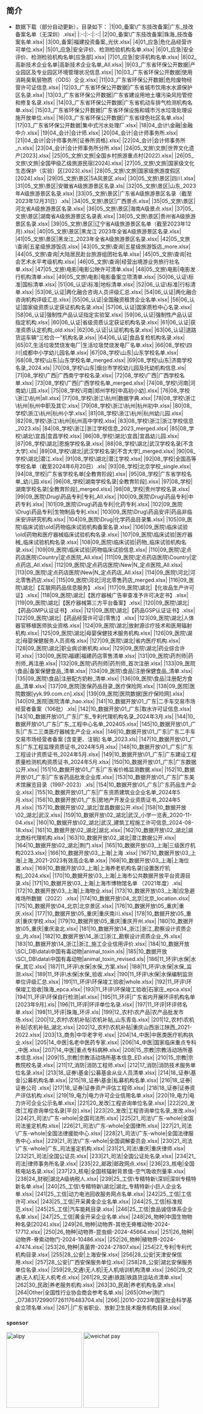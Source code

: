 ## 简介


- 数据下载（部分自动更新），目录如下：
  |1|00_备案\广东技改备案|广东_技改备案名单（无深圳）.xlsx|
|:-:|:-:|:-:|
|2|00_备案\广东技改备案|珠海_技改备案名单.xlsx|
|3|00_备案|福建投资备案_光伏.xlsx|
|4|01_应急|危化品经营许可单位.xlsx|
|5|01_应急|安全评价、检测检验机构名单.xlsx|
|6|01_应急|安全评价、检测检验机构名单[应急部].xlsx|
|7|01_应急|安评机构名单.xlsx|
|8|02_高新技术企业名单|高新技术企业名单_All.xlsx|
|9|03_广东省环保公开数据|产业园区及专业园区环境管理状况信息.xlsx|
|10|03_广东省环保公开数据|使用消耗臭氧层物质（ODS）企业.xlsx|
|11|03_广东省环保公开数据|危险废物经营许可证信息.xlsx|
|12|03_广东省环保公开数据|广东省城市饮用水水源保护区名录.xlsx|
|13|03_广东省环保公开数据|广东省建设用地土壤污染风险管控和修复名录.xlsx|
|14|03_广东省环保公开数据|广东省机动车排气检测机构名单.xlsx|
|15|03_广东省环保公开数据|广东省环保设施和城市污水垃圾处理设施开放单位.xlsx|
|16|03_广东省环保公开数据|广东省绿色社区名单.xlsx|
|17|03_广东省环保公开数据|集中式污水处理厂.xlsx|
|18|04_会计\金融|金融中介.xlsx|
|19|04_会计|会计师.xlsx|
|20|04_会计|会计师事务所.xlsx|
|21|04_会计|会计师事务所[证券所资格].xlsx|
|22|04_会计|会计师事务所_n.xlsx|
|23|04_会计|会计师事务所分所.xlsx|
|24|05_文旅\文旅|世界文化遗产[2023].xlsx|
|25|05_文旅\文旅|全国乡村旅游重点村(2022).xlsx|
|26|05_文旅\文旅|全国甲级乙级旅游民宿[2024].xlsx|
|27|05_文旅\文旅|国家级文化生态保护（实验）区[2023].xlsx|
|28|05_文旅\文旅|国家级旅游度假区[2024].xlsx|
|29|05_文旅\景区|5A风景区.xlsx|
|30|05_文旅\景区|四川.xlsx|
|31|05_文旅\景区|安徽省A级旅游景区名录.xls|
|32|05_文旅\景区|山东_2023年A级旅游景区名录.xlsx|
|33|05_文旅\景区|广东省A级旅游景区名录（截至2023年12月31日）.xls|
|34|05_文旅\景区|广西景点.xlsx|
|35|05_文旅\景区|河北省A级旅游景区名录.xlsx|
|36|05_文旅\景区|海南A级景点.xlsx|
|37|05_文旅\景区|湖南省A级旅游景区名录表.xlsx|
|38|05_文旅\景区|贵州省A级旅游景区名录.xlsx|
|39|05_文旅\景区|辽宁省A级旅游景区名单（截至2023年12月).xlsx|
|40|05_文旅\景区|黑龙江 2023年全省A级旅游景区名录.xlsx|
|41|05_文旅\景区|黑龙江_2023年全省A级旅游景区名录.xlsx|
|42|05_文旅\查询|五星级旅游饭店.xlsx|
|43|05_文旅\查询|五星级旅游饭店_more.xlsx|
|44|05_文旅\查询|大陆居民赴台旅游组团社名单.xlsx|
|45|05_文旅\查询|社会艺术水平考级机构.xlsx|
|46|05_文旅\查询|经营出境游业务旅行社名单.xlsx|
|47|05_文旅\电影|电影公映许可清单.xlsx|
|48|05_文旅\电影|电影发行机构清单.xlsx|
|49|05_文旅\电影|电影备案立项清单.xlsx|
|50|06_认证\标准|国标清单.xlsx|
|51|06_认证\标准|地标清单.xlsx|
|52|06_认证\标准|行标清单.xlsx|
|53|06_认证|两化融合咨询人员评级汇总.xlsx|
|54|06_认证|两化融合咨询机构评级汇总.xlsx|
|55|06_认证|全国融资租赁企业名单.xlsx|
|56|06_认证|国家级资质认定获证机构名录.xlsx|
|57|06_认证|国家质检中心名录.xlsx|
|58|06_认证|强制性产品认证指定实验室.xlsx|
|59|06_认证|强制性产品认证指定机构.xlsx|
|60|06_认证|省级资质认定获证机构名录.xlsx|
|61|06_认证|获准资质认定机构_old.xlsx|
|62|06_认证|认证机构名录.xlsx|
|63|06_认证|道路货运车辆“三检合一”机构名录.xlsx|
|64|06_认证|食品复检机构名录.xlsx|
|65|07_生活垃圾焚烧发电厂|生活垃圾焚烧发电厂名单.xlsx|
|66|08_学校\四川|成都中小学幼儿园名单.xlsx|
|67|08_学校\山东|山东学校名单.xlsx|
|68|08_学校\山东|山东学校名单_merged.xlsx|
|69|08_学校\山东|济南学校名录_2024.xls|
|70|08_学校\山东|烟台市学校幼儿园及托幼机构信息.xls|
|71|08_学校\广西|广西南宁学校名录.xlsx|
|72|08_学校\广西|广西学校名单.xlsx|
|73|08_学校\广西|广西学校名单_merged.xlsx|
|74|08_学校\河南|河南幼儿园.xlsx|
|75|08_学校\河南|郑州学校[中高初小幼].xlsx|
|76|08_学校\浙江\杭州|all.xlsx|
|77|08_学校\浙江\杭州|数据字典.xlsx|
|78|08_学校\浙江\杭州|杭州中职及其它.xlsx|
|79|08_学校\浙江\杭州|杭州初中.xlsx|
|80|08_学校\浙江\杭州|杭州小学.xlsx|
|81|08_学校\浙江\杭州|杭州幼儿园.xlsx|
|82|08_学校\浙江\杭州|杭州高中学校.xlsx|
|83|08_学校\浙江|浙江学校信息_2023.xls|
|84|08_学校\浙江|浙江学校信息_2023_merged.xlsx|
|85|08_学校\湖北\宜昌|宜昌学校.xlsx|
|86|08_学校\湖北\宜昌|宜昌幼儿园.xlsx|
|87|08_学校\湖北|恩施学校名录.xlsx|
|88|08_学校\湖北|武汉学校名录[不含大学].xls|
|89|08_学校\湖北|武汉学校名录[不含大学]_merged.xlsx|
|90|08_学校\湖北|潜江.xlsx|
|91|08_学校\湖北|潜江学校.xlsx|
|92|08_学校|全国高等学校名单（截至2024年6月20日）.xls|
|93|08_学校|北京学校_single.xlsx|
|94|08_学校|广东省学校名单[全教育阶段].xlsx|
|95|08_学校|广东省学校名单_幼儿园.xlsx|
|96|08_学校|湖南学校名录[全教育阶段].xlsx|
|97|08_学校|湖南学校名录[全教育阶段]_merged.xlsx|
|98|08_学校|贵州学校名录.xlsx|
|99|09_医院\Drug\药品专利|专利_All.xlsx|
|100|09_医院\Drug\药品专利|中药专利.xlsx|
|101|09_医院\Drug\药品专利|化药专利.xlsx|
|102|09_医院\Drug\药品专利|生物制品专利.xlsx|
|103|09_医院\Drug\药品安评|药品非临床安评研究机构.xlsx|
|104|09_医院\Drug|化学药品目录集.xlsx|
|105|09_医院\临床试验\old|药物临床试验机构备案名录.xlsx|
|106|09_医院\临床试验\old|药物和医疗器械临床试验机构名录.xlsx|
|107|09_医院\临床试验|医疗器械_临床试验机构名录.xlsx|
|108|09_医院\临床试验|药物_临床试验机构名录.xlsx|
|109|09_医院\临床试验|药物临床试验信息.xlsx|
|110|09_医院\定点药店医院\Country|定点医院_All.xlsx|
|111|09_医院\定点药店医院\Country|定点药店_All.xlsx|
|112|09_医院\定点药店医院\New|N_定点医院_All.xlsx|
|113|09_医院\定点药店医院\New|N_定点药店_All.xlsx|
|114|09_医院\河北|河北零售药店.xlsx|
|115|09_医院\河北|河北零售药店_merged.xlsx|
|116|09_医院\湖北|【互联网药品信息服务】.xlsx|
|117|09_医院\湖北|【化妆品生产许可证】.xlsx|
|118|09_医院\湖北|【医疗器械广告审查准予许可决定书】.xlsx|
|119|09_医院\湖北|【医疗器械第三方平台备案】.xlsx|
|120|09_医院\湖北|【药品GMP认证证书】.xlsx|
|121|09_医院\湖北|【药品GSP认证证书】.xlsx|
|122|09_医院\湖北|【药品经营许可证(零售)】.xlsx|
|123|09_医院\湖北|人体器官移植医师执业资格.xlsx|
|124|09_医院\湖北|放射源诊疗技术和医用辐射机构.xlsx|
|125|09_医院\湖北|母婴保健技术服务机构.xlsx|
|126|09_医院\湖北|母婴保健服务人员资格.xlsx|
|127|09_医院\湖北|省内医疗机构.xlsx|
|128|09_医院\湖北|职业病诊断机构.xlsx|
|129|09_医院\湖北|药业综合许可.xlsx|
|130|09_医院\福建|福建药店零售清单.xlsx|
|131|09_医院\药剂师|药剂师_再注册.xlsx|
|132|09_医院\药剂师|药剂师_首次注册.xlsx|
|133|09_医院\食品|备案保健食品_清单.xlsx|
|134|09_医院\食品|注册保健食品_清单.xlsx|
|135|09_医院\食品|注册配方奶粉_清单.xlsx|
|136|09_医院\食品|注册配方食品_清单.xlsx|
|137|09_医院|医保药品目录_医疗保险网.xlsx|
|138|09_医院|医院数据[yyk.99.com.cn].xlsx|
|139|09_医院|医院数据[医疗保险网].xlsx|
|140|09_医院|医院清单_hao.xlsx|
|141|10_数据开放\01_广东|二手车交易市场经营者备案（106批）.xls|
|142|10_数据开放\01_广东|取水许可证信息.xlsx|
|143|10_数据开放\01_广东|广东_专利代理机构名录_2024年3月.xls|
|144|10_数据开放\01_广东|广东_工程中心名单_202405.xlsx|
|145|10_数据开放\01_广东|广东二三类医疗器械生产企业.xlsx|
|146|10_数据开放\01_广东|广东二手车交易市场经营者备案 [含变更、注销] 名单_2023.xls|
|147|10_数据开放\01_广东|广东工程监理资质证书_2024年5月.xlsx|
|148|10_数据开放\01_广东|广东工程设计资质证书_2024年5月.xlsx|
|149|10_数据开放\01_广东|广东建设工程质量检测机构资质证书_2024年5月.xlsx|
|150|10_数据开放\01_广东|广东数据公开.xlsx|
|151|10_数据开放\01_广东|广东省价格监测数据.xlsx|
|152|10_数据开放\01_广东|广东省药品批发企业库.xlsx|
|153|10_数据开放\01_广东|广东美术馆展览目录（1997-2023）.xls|
|154|10_数据开放\01_广东|广东药品生产企业.xlsx|
|155|10_数据开放\01_广东|广东资质建筑业企业名单_2024年5月.xlsx|
|156|10_数据开放\01_广东|房地产开发企业资质证书_2024年5月.xlsx|
|157|10_数据开放\02_湖北|宜昌数据公开.xlsx|
|158|10_数据开放\02_湖北|武汉.xlsx|
|159|10_数据开放\02_湖北|武汉_小学一览表_2020-11-04.xlsx|
|160|10_数据开放\02_湖北|武汉_建筑工程施工许可信息_2024-08-18.xlsx|
|161|10_数据开放\02_湖北|湖北.xlsx|
|162|10_数据开放\02_湖北|湖北商标代理机构.xlsx|
|163|10_数据开放\02_湖北|潜江数据公开.xlsx|
|164|10_数据开放\02_湖北|荆门.xlsx|
|165|10_数据开放\03_上海|三级医疗机构2023.xlsx|
|166|10_数据开放\03_上海|上海 .xlsx|
|167|10_数据开放\03_上海|上海_2021-2023有效高企名单.xlsx|
|168|10_数据开放\03_上海|上海位置.xlsx|
|169|10_数据开放\03_上海|上海养老机构名录[设置医疗机构]_2024.xlsx|
|170|10_数据开放\03_上海|上海市公共数据开放平台资源目录.xls|
|171|10_数据开放\03_上海|上海市博物馆名单 （2021年度）.xls|
|172|10_数据开放\03_上海|上海物业.xlsx|
|173|10_数据开放\03_上海|应急避难场所数据（2022）.xlsx|
|174|10_数据开放\04_北京|北京_location.xlsx|
|175|10_数据开放\04_北京|北京景区.xlsx|
|176|10_数据开放\05_重庆|重庆.xlsx|
|177|10_数据开放\05_重庆|重庆南川.xlsx|
|178|10_数据开放\05_重庆|重庆学校.xlsx|
|179|10_数据开放\05_重庆|重庆开州.xlsx|
|180|10_数据开放\05_重庆|重庆渝北.xlsx|
|181|10_数据开放\14_浙江|浙江_勘察设计资质企业_内.xlsx|
|182|10_数据开放\14_浙江|浙江_勘察设计资质企业_外.xlsx|
|183|10_数据开放\14_浙江|浙江_施工企业信用评价.xlsx|
|184|10_数据开放\SCI_DB\data\中国有毒动物|animal_toxin.xls|
|185|10_数据开放\SCI_DB\data\中国有毒动物|animal_toxin_revised.xls|
|186|11_环评\水保|水保_其它.xlsx|
|187|11_环评\水保|水保_方案.xlsx|
|188|11_环评\水保|水保_监测.xlsx|
|189|11_环评\水保|水保_验收.xlsx|
|190|11_环评\水保|水保编制监测单位评级汇总.xlsx|
|191|11_环评\环保竣工验收|whole.xlsx|
|192|11_环评\环保竣工验收|珠海_epca.xlsx|
|193|11_环评\环保竣工验收|石家庄_epca.xlsx|
|194|11_环评\环保自行检测|all.xlsx|
|195|11_环评|广东省内开展环评机构名单[2023年9月].xls|
|196|11_环评|环评单位名录.xlsx|
|197|11_环评|环评师名单.xlsx|
|198|11_环评|珠海_环评.xls|
|199|12_农村\农产品|农产品批发市场.xlsx|
|200|12_农村\农机补贴|农机补贴_山东青岛.xlsx|
|201|12_农村\农机补贴|农机补贴_湖北.xlsx|
|202|12_农村\农机补贴|重庆山西浙江陕西_2021-2022.xlsx|
|203|13_商务|中华老字号.xlsx|
|204|14_中医|中医类医疗机构执业.xlsx|
|205|14_中医|名老中医药专家.xlsx|
|206|14_中医|国家临床重点专科_中医.xlsx|
|207|14_中医|重点专科病种.xlsx|
|208|15_宗教|宗教活动场所基本信息.xlsx|
|209|15_宗教|宗教活动场所基本信息_ED.xlsx|
|210|15_宗教|宗教院校名录.xlsx|
|211|17_消防|消防工程师.xlsx|
|212|17_消防|消防技术服务单位名录.xlsx|
|213|18_证券\基金|公募基金从业人员清单.xlsx|
|214|18_证券\基金|公募机构名单.xlsx|
|215|18_证券\基金|私募机构名单.xlsx|
|216|18_证券|证券公司 .xlsx|
|217|18_证券|证券资产评估工程师.xlsx|
|218|18_证券|证券资产评估机构.xlsx|
|219|19_电力|电力许可企业信用名单.xlsx|
|220|19_电力|电力许可企业公示名单.xlsx|
|221|20_发改|工程咨询单位名录.xlsx|
|222|20_发改|工程咨询单位名录[平台].xlsx|
|223|20_发改|工程咨询单位名录_发改.xlsx|
|224|21_司法\广东-whole|全国司法所.xlsx|
|225|21_司法\广东-whole|全国司法鉴定机构.xlsx|
|226|21_司法\广东-whole|全国律所.xlsx|
|227|21_司法\广东-whole|全国法律援助中心.xlsx|
|228|21_司法\广东-whole|全国法律服务中心.xlsx|
|229|21_司法\广东-whole|全国调解委员会.xlsx|
|230|21_司法\广东-whole|广东_司法鉴定机构.xlsx|
|231|21_司法\重庆|重庆律师.xlsx|
|232|21_司法|全国公证员.xlsx|
|233|21_司法|全国公证处名录.xlsx|
|234|21_司法|律师事务所名录.xlsx|
|235|22_邮政|邮政网点.xlsx|
|236|23_核电|全国核电站名录.xlsx|
|237|23_核电|全国核辐射背景值-空气吸收剂量率.xlsx|
|238|24_财税|湖北A级纳税人.xlsx|
|239|25_工信\专精特新\深圳|深圳专精特新名单.xlsx|
|240|25_工信\专精特新\湖北|湖北_专精特新小巨人企业名单.xlsx|
|241|25_工信|动力电池回收服务网点名单.xlsx|
|242|25_工信|工信许可.xlsx|
|243|25_工信|开采黄金企业名单.xlsx|
|244|25_工信|标准规范.xlsx|
|245|25_工信|汽车能耗目录.xlsx|
|246|25_工信|食品诚信体系企业名单.xlsx|
|247|25_工信|黄金开采企业名单.xlsx|
|248|26_物种|中国生物物种名录[2024].xlsx|
|249|26_物种|动物界-其他无脊椎动物-2024-17712.xlsx|
|250|26_物种|动物界-昆虫纲-2024-45664.xlsx|
|251|26_物种|动物界-脊索动物门-2024-10486.xlsx|
|252|26_物种|植物界-2024-47474.xlsx|
|253|26_物种|真菌界-2024-27807.xlsx|
|254|27_专利|专利代机构目录.xlsx|
|255|28_公安|上海安保.xlsx|
|256|28_公安|天津安保信用.xlsx|
|257|28_公安|广西安保服务单位.xlsx|
|258|28_公安|湖北安保服务单位名录.xlsx|
|259|29_交通\无人机|无人机培训机构清单.xlsx|
|260|29_交通\无人机|无人机考点.xlsx|
|261|29_交通\铁路|铁路货运站点清单.xlsx|
|262|30_民政|养老服务机构.xlsx|
|263|30_民政|养老机构名录.xlsx|
|264|Other|全国性行业协会商会参考名单.xls|
|265|Other|荆门_D738317299017261176483704.xls|
|266|.|2010-2023年国家社会科学基金立项名单.xlsx|
|267|.|广东省职业、放射卫生技术服务机构目录.xlsx|

  

### `sponsor`
<p>
    <img src=".\__pycache__\alipay.jpg"  height="200vm" style="object-fit:contain" alt="alipy"/>
    <img src=".\__pycache__\wechat.jpg" height="200vm" style="object-fit:contain" alt="weichat pay"/>
</p>

